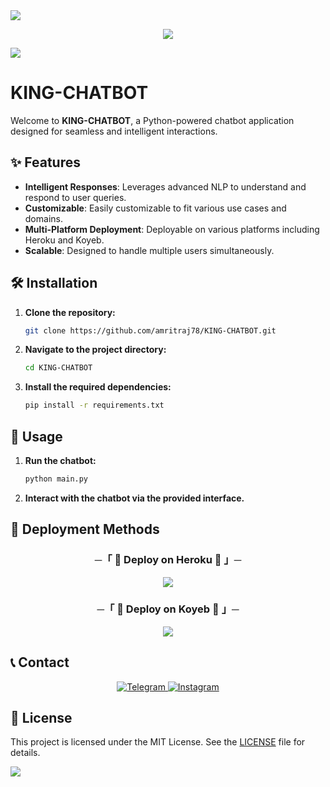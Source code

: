 <img src="https://user-images.githubusercontent.com/73097560/115834477-dbab4500-a447-11eb-908a-139a6edaec5c.gif">

<p align="center">
    <img src="https://files.catbox.moe/0kpdw9.jpg">
</p>

<img src="https://user-images.githubusercontent.com/73097560/115834477-dbab4500-a447-11eb-908a-139a6edaec5c.gif">

# KING-CHATBOT

Welcome to **KING-CHATBOT**, a Python-powered chatbot application designed for seamless and intelligent interactions.


## ✨ Features
- **Intelligent Responses**: Leverages advanced NLP to understand and respond to user queries.
- **Customizable**: Easily customizable to fit various use cases and domains.
- **Multi-Platform Deployment**: Deployable on various platforms including Heroku and Koyeb.
- **Scalable**: Designed to handle multiple users simultaneously.

## 🛠️ Installation

1. **Clone the repository:**
    ```bash
    git clone https://github.com/amritraj78/KING-CHATBOT.git
    ```
2. **Navigate to the project directory:**
    ```bash
    cd KING-CHATBOT
    ```
3. **Install the required dependencies:**
    ```bash
    pip install -r requirements.txt
    ```

## 🚀 Usage

1. **Run the chatbot:**
    ```bash
    python main.py
    ```
2. **Interact with the chatbot via the provided interface.**

## 🚀 Deployment Methods

<h3 align="center">
    ─「 🌟 Deploy on Heroku 🌟 」─
</h3>

<p align="center">
    <a href="https://dashboard.heroku.com/new?template=https://github.com/brandedxkings/KING-CHATBOT">
        <img src="https://img.shields.io/badge/Deploy%20On%20Heroku-green?style=for-the-badge&logo=heroku">
    </a>
</p>

<h3 align="center">
    ─「 🌟 Deploy on Koyeb 🌟 」─
</h3>

<p align="center">
    <a href="https://app.koyeb.com/deploy?name=king-chatbot&type=git&repository=amritraj78%2FKING-CHATBOT&branch=master&builder=dockerfile">
        <img src="https://www.koyeb.com/static/images/deploy/button.svg">
    </a>
</p>

## 📞 Contact
<p align="center">
    <a href="https://t.me/IT_AMRIT">
        <img title="Telegram" src="https://img.shields.io/badge/Telegram-%23000000.svg?&style=for-the-badge&logo=telegram&logoColor=61DAFB">
    </a>
    <a href="https://instagram.com/amrit_raj.9">
        <img title="Instagram" src="https://img.shields.io/badge/instagram-%23E4405F.svg?&style=for-the-badge&logo=instagram&logoColor=white">
    </a>
</p>

## 📜 License
This project is licensed under the MIT License. See the [LICENSE](LICENSE) file for details.

<img src="https://user-images.githubusercontent.com/73097560/115834477-dbab4500-a447-11eb-908a-139a6edaec5c.gif">
